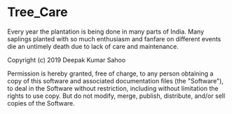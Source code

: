 # Tree_Care
Every year the plantation is being done in many parts of India. Many saplings planted with so much enthusiasm and fanfare on different events die an untimely death due to lack of care and maintenance.




Copyright (c) 2019 Deepak Kumar Sahoo

Permission is hereby granted, free of charge, to any person obtaining a copy
of this software and associated documentation files (the "Software"), to deal
in the Software without restriction, including without limitation the rights
to use copy. But do not modify, merge, publish, distribute, and/or sell copies of the Software.
